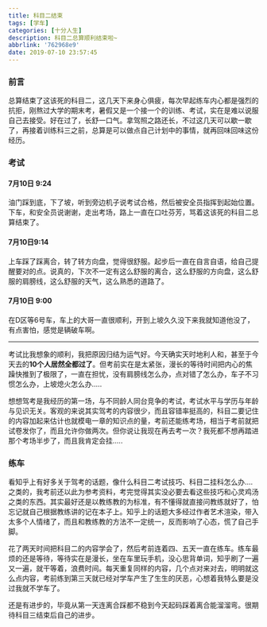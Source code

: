 ```yaml
---
title: 科目二结束
tags: [学车]
categories: [十分人生]
description: 科目二总算顺利结束啦~
abbrlink: '762968e9'
date: 2019-07-10 23:57:45
---
```


### 前言

总算结束了这该死的科目二，这几天下来身心俱疲，每次早起练车内心都是强烈的抗拒，刚熬过大学的期末考，暑假又是一个接一个的训练、考试，实在是难以说服自己去接受。好在过了，长舒一口气。拿驾照之路还长，不过这几天可以歇一歇了，再接着训练科三之前，总算是可以做点自己计划中的事情，就再回味回味这份经历。

### 考试

#### 7月10日 9:24

油门踩到底，下了坡，听到旁边机子说考试合格，然后被安全员指挥到起始位置。下车，和安全员说谢谢，走出考场，路上一直在口吐芬芳，骂着这该死的科目二总算结束了。

#### 7月10日9:14

上车踩了踩离合，转了转方向盘，觉得很舒服。起步后一直在自言自语，给自己提醒要对的点。说真的，下次不一定有这么舒服的离合，这么舒服的方向盘，这么舒服的肩膀线，这么舒服的天气，这么熟悉的道路了。

#### 7月10日 9:00

在D区等6号车，车上的大哥一直很顺利，开到上坡久久没下来我就知道他没了，有点害怕，感觉是辆破车啊。

---

考试比我想象的顺利，我把原因归结为运气好。今天确实天时地利人和，甚至于今天去的**10个人居然全都过了**。但考前实在是太紧张，漫长的等待时间把内心的焦躁快推到了极限了，一直在担忧，没有肩膀线怎么办，点对错了怎么办，车子不习惯怎么办，上坡熄火怎么办.....

想想驾考是我经历的第一场，与不同龄人同台竞争的考试，考试水平与学历与年龄与见识无关。客观的来说其实驾考的内容很少，而且容错率挺高的，科目二要记住的内容加起来估计也就模电一章的知识点的量，考前还能练考场，相当于考前就把试卷发你了，而且允许你做两次。但你说让我现在再去考一次？我死都不想再踏进那个考场半步了，而且我肯定会挂.....

### 练车

看知乎上有好多关于驾考的话题，像什么科目二考试技巧、科目二挂科怎么办....之类的，我考前还以此为参考资料，考完觉得其实没必要去看这些技巧和心灵鸡汤之类的东西。其实最好还是以教练教的为标准，有不懂得就直接问教练就好了，怕忘记就自己根据教练讲的记在本子上。知乎上的话题大多经过作者艺术渲染，带入太多个人情绪了，而且和教练教的方法不一定统一，反而影响了心态，慌了自己手脚。

花了两天时间把科目二的内容学会了，然后考前连着四、五天一直在练车。练车最烦的还是等待，等待实在是漫长，坐在车里玩手机，没心思背单词，知乎刷了一遍又一遍，就干等着，浪费时间。每天重复同样的内容，几个点对来对去，明明就这么点内容，考前练到第三天就已经对学车产生了生生的厌恶，心想着我特么要是没过我就不学车了。

还是有进步的，毕竟从第一天连离合踩都不稳到今天起码踩着离合能溜溜弯。很期待科目三结束后自己的进步。